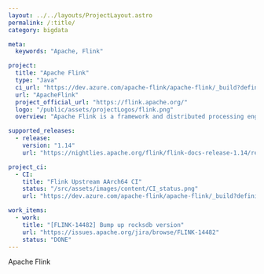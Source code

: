 ```yaml
---
layout: ../../layouts/ProjectLayout.astro
permalink: /:title/
category: bigdata

meta:
  keywords: "Apache, Flink"

project:
  title: "Apache Flink"
  type: "Java"
  ci_url: "https://dev.azure.com/apache-flink/apache-flink/_build?definitionId=2"
  url: "ApacheFlink"
  project_official_url: "https://flink.apache.org/"
  logo: "/public/assets/projectLogos/flink.png"
  overview: "Apache Flink is a framework and distributed processing engine for stateful computations over unbounded and bounded data streams. Flink has been designed to run in all common cluster environments, perform computations at in-memory speed and at any scale."

supported_releases:
  - release:
    version: "1.14"
    url: "https://nightlies.apache.org/flink/flink-docs-release-1.14/release-notes/flink-1.14/"

project_ci:
  - CI:
    title: "Flink Upstream AArch64 CI"
    status: "/src/assets/images/content/CI_status.png"
    url: "https://dev.azure.com/apache-flink/apache-flink/_build?definitionId=2"

work_items:
  - work:
    title: "[FLINK-14482] Bump up rocksdb version"
    url: "https://issues.apache.org/jira/browse/FLINK-14482"
    status: "DONE"
---
```


<p>Apache Flink</p>
